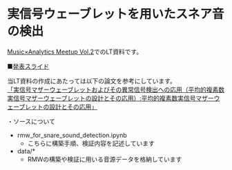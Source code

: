 # 実信号ウェーブレットを用いたスネア音の検出

[Music×Analytics Meetup Vol.2](https://muana.connpass.com/event/176968/)でのLT資料です。  

■[発表スライド](https://www.slideshare.net/torutom/ss-236249054?ref=https://muana.connpass.com/event/176968/presentation/)  
  
当LT資料の作成にあたっては以下の論文を参考にしています。  
[「実信号マザーウェーブレットおよびその異常信号検出への応用（平均的複素数実信号マザーウェーブレットの設計とその応用）:平均的複素数実信号マザーウェーブレットの設計とその応用」](https://ci.nii.ac.jp/naid/130004236409)
  
  
・ソースについて  
- rmw_for_snare_sound_detection.ipynb
  - こちらに構築手順、検証内容を記述しています
- data/*
  - RMWの構築や検証に用いる音源データを格納しています
